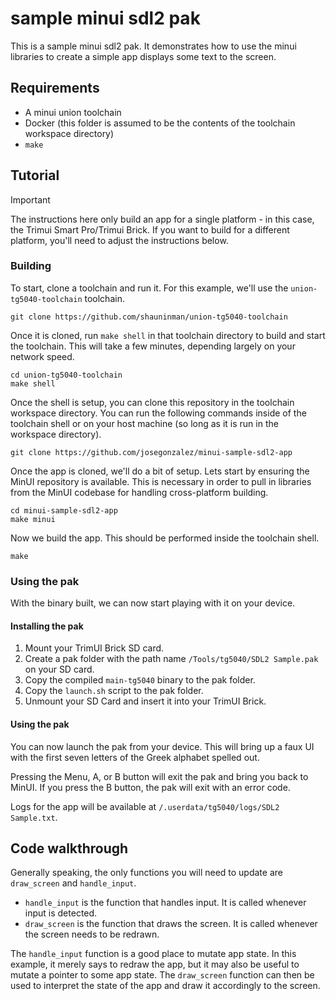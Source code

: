 # sample minui sdl2 pak

This is a sample minui sdl2 pak. It demonstrates how to use the minui libraries to create a simple app displays some text to the screen.

## Requirements

- A minui union toolchain
- Docker (this folder is assumed to be the contents of the toolchain workspace directory)
- `make`

## Tutorial

> [!IMPORTANT]
> The instructions here only build an app for a single platform - in this case, the Trimui Smart Pro/Trimui Brick. If you want to build for a different platform, you'll need to adjust the instructions below.

### Building

To start, clone a toolchain and run it. For this example, we'll use the `union-tg5040-toolchain` toolchain.

```shell
git clone https://github.com/shauninman/union-tg5040-toolchain
```

Once it is cloned, run `make shell` in that toolchain directory to build and start the toolchain. This will take a few minutes, depending largely on your network speed.

```shell
cd union-tg5040-toolchain
make shell
```

Once the shell is setup, you can clone this repository in the toolchain workspace directory. You can run the following commands inside of the toolchain shell or on your host machine (so long as it is run in the workspace directory).

```shell
git clone https://github.com/josegonzalez/minui-sample-sdl2-app
```

Once the app is cloned, we'll do a bit of setup. Lets start by ensuring the MinUI repository is available. This is necessary in order to pull in libraries from the MinUI codebase for handling cross-platform building.

```shell
cd minui-sample-sdl2-app
make minui
```

Now we build the app. This should be performed inside the toolchain shell.

```shell
make
```

### Using the pak

With the binary built, we can now start playing with it on your device.

#### Installing the pak

1. Mount your TrimUI Brick SD card.
2. Create a pak folder with the path name `/Tools/tg5040/SDL2 Sample.pak` on your SD card.
3. Copy the compiled `main-tg5040` binary to the pak folder.
4. Copy the `launch.sh` script to the pak folder.
5. Unmount your SD Card and insert it into your TrimUI Brick.

#### Using the pak

You can now launch the pak from your device. This will bring up a faux UI with the first seven letters of the Greek alphabet spelled out.

Pressing the Menu, A, or B button will exit the pak and bring you back to MinUI. If you press the B button, the pak will exit with an error code.

Logs for the app will be available at `/.userdata/tg5040/logs/SDL2 Sample.txt`.

## Code walkthrough

Generally speaking, the only functions you will need to update are `draw_screen` and `handle_input`.

- `handle_input` is the function that handles input. It is called whenever input is detected.
- `draw_screen` is the function that draws the screen. It is called whenever the screen needs to be redrawn.

The `handle_input` function is a good place to mutate app state. In this example, it merely says to redraw the app, but it may also be useful to mutate a pointer to some app state. The `draw_screen` function can then be used to interpret the state of the app and draw it accordingly to the screen.
